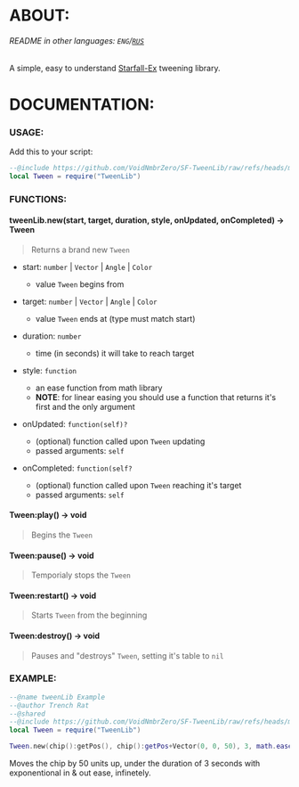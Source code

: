 # ABOUT:

###### README in other languages: `ENG`/[`RUS`](https://github.com/VoidNmbrZero/SF-TweenLib/blob/main/README_RU.md)

A simple, easy to understand [Starfall-Ex](https://github.com/thegrb93/StarfallEx) tweening library.

# DOCUMENTATION:

### USAGE: 

Add this to your script:
```lua
--@include https://github.com/VoidNmbrZero/SF-TweenLib/raw/refs/heads/main/tweenlib.lua as TweenLib
local Tween = require("TweenLib")
```

### FUNCTIONS:

#### tweenLib.new(start, target, duration, style, onUpdated, onCompleted) -> Tween
> Returns a brand new `Tween`

+ start: `number` | `Vector` | `Angle` | `Color`
  + value `Tween` begins from

+ target: `number` | `Vector` | `Angle` | `Color`
  + value `Tween` ends at (type must match start)

+ duration: `number`
  + time (in seconds) it will take to reach target

+ style: `function`
  + an ease function from math library
  + **NOTE**: for linear easing you should use a function that returns it's first and the only argument
  
+ onUpdated: `function(self)?`
  + (optional) function called upon `Tween` updating
  + passed arguments: `self`
  
+ onCompleted: `function(self?`
  + (optional) function called upon `Tween` reaching it's target
  + passed arguments: `self`

#### Tween:play() -> void
> Begins the `Tween`

#### Tween:pause() -> void
> Temporialy stops the `Tween`

#### Tween:restart() -> void
> Starts `Tween` from the beginning

#### Tween:destroy() -> void
> Pauses and "destroys" `Tween`, setting it's table to `nil`

### EXAMPLE:

```lua
--@name tweenLib Example
--@author Trench Rat
--@shared
--@include https://github.com/VoidNmbrZero/SF-TweenLib/raw/refs/heads/main/tweenlib.lua as TweenLib
local Tween = require("TweenLib")

Tween.new(chip():getPos(), chip():getPos+Vector(0, 0, 50), 3, math.easeInOutExpo, function(self) chip():setPos(self.value) end, function(self) self:restart() end):play()
```
Moves the chip by 50 units up, under the duration of 3 seconds with exponentional in & out ease, infinetely.
